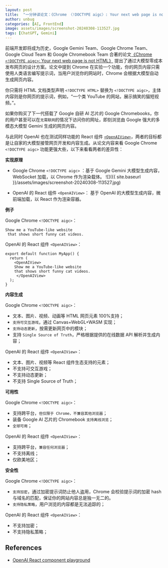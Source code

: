 ```yaml
---
layout: post
title:  "一分钟读论文：《Chrome 〈!DOCTYPE aigc〉: Your next web page is not HTML》"
author: unbug
categories: [AI, FrontEnd]
image: assets/images/screenshot-20240308-113527.jpg
tags: [ChatGPT, Gemini]
---
```

前端开发即将成为历史，Google Gemini Team、Google Chrome Team、Google Cloud Team 和 Google Chromebook Team 合著的论文[《Chrome `<!DOCTYPE aigc>`: Your next web page is not HTML》][paper1-url] 提出了通过大模型零成本发布网页的设计方案。论文中提到 Chrome 在实验一个功能，你的网页内容只需使用人类语言编写提示词，当用户浏览你的网站时，Chrome 会根据大模型自动生成网页内容。

你只需将 HTML 文档类型声明 `<!DOCTYPE HTML>` 替换为 `<!DOCTYPE aigc>`，主体内容则是你网页的提示词，例如，“一个类 YouTube 的网站，展示搞笑的猫短视频。”。

如果你购买了下一代搭载了 Google 自研 AI 芯片的 Google Chromebooks，你的用户甚至可以在`无需联网`的情况下访问你的网址，即刻浏览由 Google 强大的多模态大模型 Gemini 生成的网页内容。

与此同时 OpenAI 也在测试同样功能的 React 组件 [`<OpenAIView>`][links-1]，两者的目标都是让自家的大模型接管网页开发和内容生成。从论文内容来看 Google Chrome `<!DOCTYPE aigc>` 功能更强大些，以下来看看两者的差异性：

**实现原理**

- Google Chrome `<!DOCTYPE aigc>` ：基于 Google Gemini 大模型生成内容，WebSocket 加载，以 Chrome 作为渲染载体。
![]({{ site.baseurl }}/assets/images/screenshot-20240308-113527.jpg)

- OpenAI 的 React 组件 `<OpenAIView>`： 基于 OpenAI 的大模型生成内容，微前端加载，以 React 作为渲染容器。

**例子**

Google Chrome `<!DOCTYPE aigc>`：

```<!DOCTYPE aigc>
Show me a YouTube-like website
 that shows short funny cat videos.

 ```

OpenAI 的 React 组件 `<OpenAIView>`：

```//...
export default function MyApp() {
  return (
    <OpenAIView>
    Show me a YouTube-like website 
    that shows short funny cat videos.
     </OpenAIView>
  );
}
```

**内容生成**

Google Chrome `<!DOCTYPE aigc>`：

- 文本、图片、视频、动画等 HTML 网页元素 100%支持；
- `支持可交互游戏`，通过  Canvas+WebGL+WASM 实现；
- `支持动态更新`，按需更新网页中的模块；
- 支持 `Single Source of Truth`，严格根据提供的在线数据 API 解析并生成内容；

OpenAI 的 React 组件 `<OpenAIView>`：

- 文本、图片、视频等 React 组件生态支持的元素；
- 不支持可交互游戏；
- 不支持动态更新；
- 不支持 Single Source of Truth；

**可用性**

Google Chrome `<!DOCTYPE aigc>`：

- 支持跨平台，`但仅限于 Chrome，不兼容其他浏览器`；
- 装备 Google AI 芯片的 Chromebook `支持离线浏览`；
- `全球可用`；

OpenAI 的 React 组件 `<OpenAIView>`：

- 支持跨平台，`兼容任何浏览器`；
- 不支持离线；
- 仅欧美地区；

**安全性**

Google Chrome `<!DOCTYPE aigc>`：

- `支持加密`，通过加密提示词防止他人盗用，Chrome 会校验提示词的加密 hash 与域名的匹配，保证你的网站内容总是独一无二的。
- `支持隐私策略`，用户浏览的内容都是无法追踪的；

OpenAI 的 React 组件 `<OpenAIView>`：

- 不支持加密；
- 不支持隐私策略；

## References
- [OpenAI React component playground][links-1]


[paper1-url]: https://arxiv.org/pdf/2312.11805.pdf
[links-1]: https://platform.openai.com/playground